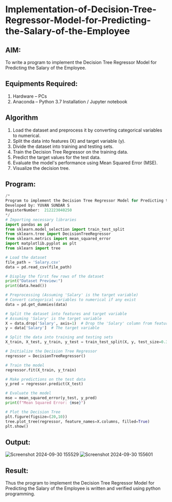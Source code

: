 # Implementation-of-Decision-Tree-Regressor-Model-for-Predicting-the-Salary-of-the-Employee

## AIM:
To write a program to implement the Decision Tree Regressor Model for Predicting the Salary of the Employee.

## Equipments Required:
1. Hardware – PCs
2. Anaconda – Python 3.7 Installation / Jupyter notebook

## Algorithm
1. Load the dataset and preprocess it by converting categorical variables to numerical.
2. Split the data into features (X) and target variable (y).
3. Divide the dataset into training and testing sets.
4. Train the Decision Tree Regressor on the training data.
5. Predict the target values for the test data.
6. Evaluate the model's performance using Mean Squared Error (MSE).
7. Visualize the decision tree.

## Program:
```py
/*
Program to implement the Decision Tree Regressor Model for Predicting the Salary of the Employee.
Developed by: YUVAN SUNDAR S
RegisterNumber:  212223040250
*/
# Importing necessary libraries
import pandas as pd
from sklearn.model_selection import train_test_split
from sklearn.tree import DecisionTreeRegressor
from sklearn.metrics import mean_squared_error
import matplotlib.pyplot as plt
from sklearn import tree

# Load the dataset
file_path = 'Salary.csv'
data = pd.read_csv(file_path)

# Display the first few rows of the dataset
print("Dataset Preview:")
print(data.head())

# Preprocessing (Assuming 'Salary' is the target variable)
# Convert categorical variables to numerical if any exist
data = pd.get_dummies(data)

# Split the dataset into features and target variable
# Assuming 'Salary' is the target variable
X = data.drop('Salary', axis=1)  # Drop the 'Salary' column from features
y = data['Salary']  # The target variable

# Split the data into training and testing sets
X_train, X_test, y_train, y_test = train_test_split(X, y, test_size=0.3, random_state=42)

# Initialize the Decision Tree Regressor
regressor = DecisionTreeRegressor()

# Train the model
regressor.fit(X_train, y_train)

# Make predictions on the test data
y_pred = regressor.predict(X_test)

# Evaluate the model
mse = mean_squared_error(y_test, y_pred)
print(f"Mean Squared Error: {mse}")

# Plot the Decision Tree
plt.figure(figsize=(20,10))
tree.plot_tree(regressor, feature_names=X.columns, filled=True)
plt.show()

```

## Output:
![Screenshot 2024-09-30 155529](https://github.com/user-attachments/assets/1b060439-a8af-417b-9662-e92e64b6e9a0)
![Screenshot 2024-09-30 155601](https://github.com/user-attachments/assets/19d466c5-544e-439b-984d-e02fd255e6d6)


## Result:
Thus the program to implement the Decision Tree Regressor Model for Predicting the Salary of the Employee is written and verified using python programming.
